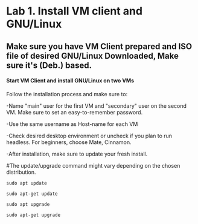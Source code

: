 # Lab 1. Install VM client and GNU/Linux

## Make sure you have VM Client prepared and ISO file of desired GNU/Linux Downloaded, Make sure it's (Deb.) based.

#### Start VM Client and install GNU/Linux on two VMs

Follow the installation process and make sure to:

-Name "main" user for the first VM and "secondary" user on the second VM. Make sure to set an easy-to-remember password.

-Use the same username as Host-name for each VM

-Check desired desktop environment or uncheck if you plan to run headless. For beginners, choose Mate, Cinnamon.

-After installation, make sure to update your fresh install.

#The update/upgrade command might vary depending on the chosen distribution.

``sudo apt update``

``sudo apt-get update``

``sudo apt upgrade``

``sudo apt-get upgrade``
